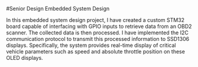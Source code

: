 #Senior Design Embedded System Design

In this embedded system design project, I have created a custom STM32 board capable of interfacing with GPIO inputs to retrieve data from an OBD2 scanner. The collected data is then processed. I have implemented the I2C communication protocol to transmit this processed information to SSD1306 displays. Specifically, the system provides real-time display of critical vehicle parameters such as speed and absolute throttle position on these OLED displays.
